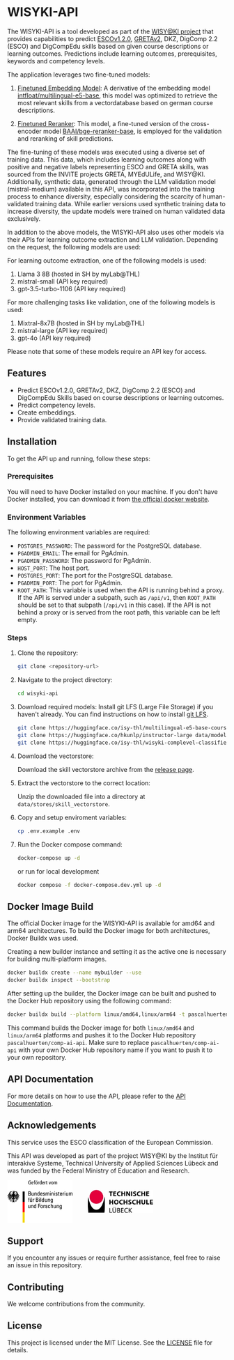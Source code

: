 # WISYKI-API

The WISYKI-API is a tool developed as part of the [WISY@KI project](https://www.wisyki.de/) that provides capabilities to predict [ESCOv1.2.0](https://esco.ec.europa.eu/), [GRETAv2](https://www.greta-die.de/webpages/greta-interaktiv), DKZ, DigComp 2.2 (ESCO) and DigCompEdu skills based on given course descriptions or learning outcomes. Predictions include learning outcomes, prerequisites, keywords and competency levels.

The application leverages two fine-tuned models:

1. [Finetuned Embedding Model](https://huggingface.co/isy-thl/multilingual-e5-base-course-skill-tuned): A derivative of the embedding model [intfloat/multilingual-e5-base](https://huggingface.co/intfloat/multilingual-e5-base), this model was optimized to retrieve the most relevant skills from a vectordatabase based on german course descriptions.

2. [Finetuned Reranker](https://huggingface.co/isy-thl/bge-reranker-base-course-skill-tuned): This model, a fine-tuned version of the cross-encoder model [BAAI/bge-reranker-base](https://huggingface.co/BAAI/bge-reranker-base), is employed for the validation and reranking of skill predictions.

The fine-tuning of these models was executed using a diverse set of training data. This data, which includes learning outcomes along with positive and negative labels representing ESCO and GRETA skills, was sourced from the INVITE projects GRETA, MYEdULife, and WISY@KI. Additionally, synthetic data, generated through the LLM validation model (mistral-medium) available in this API, was incorporated into the training process to enhance diversity, especially considering the scarcity of human-validated training data.
While earlier versions used synthetic training data to increase diversity, the update models were trained on human validated data exclusively.

In addition to the above models, the WISYKI-API also uses other models via their APIs for learning outcome extraction and LLM validation. Depending on the request, the following models are used:

For learning outcome extraction, one of the following models is used:

1. Llama 3 8B (hosted in SH by myLab@THL)
2. mistral-small (API key required)
3. gpt-3.5-turbo-1106 (API key required)

For more challenging tasks like validation, one of the following models is used:

1. Mixtral-8x7B (hosted in SH by myLab@THL)
2. mistral-large (API key required)
3. gpt-4o (API key required)

Please note that some of these models require an API key for access.

## Features

* Predict ESCOv1.2.0, GRETAv2, DKZ, DigComp 2.2 (ESCO) and DigCompEdu Skills based on course descriptions or learning outcomes.
* Predict competency levels.
* Create embeddings.
* Provide validated training data.

## Installation

To get the API up and running, follow these steps:

### Prerequisites

You will need to have Docker installed on your machine. If you don't have Docker installed, you can download it from [the official docker website](https://www.docker.com/products/docker-desktop).

### Environment Variables

The following environment variables are required:

* `POSTGRES_PASSWORD`: The password for the PostgreSQL database.
* `PGADMIN_EMAIL`: The email for PgAdmin.
* `PGADMIN_PASSWORD`: The password for PgAdmin.
* `HOST_PORT`: The host port.
* `POSTGRES_PORT`: The port for the PostgreSQL database.
* `PGADMIN_PORT`: The port for PgAdmin.
* `ROOT_PATH`: This variable is used when the API is running behind a proxy. If the API is served under a subpath, such as `/api/v1`, then `ROOT_PATH` should be set to that subpath (`/api/v1` in this case). If the API is not behind a proxy or is served from the root path, this variable can be left empty.

### Steps

1. Clone the repository:

    ```bash
    git clone <repository-url>
    ```

2. Navigate to the project directory:

    ```bash
    cd wisyki-api
    ```

3. Download required models:
   Install git LFS (Large File Storage) if you haven't already. You can find instructions on how to install [git LFS](https://git-lfs.github.com/).

    ```bash
    git clone https://huggingface.co/isy-thl/multilingual-e5-base-course-skill-tuned data/models/multilingual-e5-base-course-skill-tuned
    git clone https://huggingface.co/hkunlp/instructor-large data/models/instructor-large
    git clone https://huggingface.co/isy-thl/wisyki-complevel-classifier data/models/comp_level_model 
    ```

4. Download the vectorstore:

   Download the skill vectorstore archive from the [release page](https://github.com/ild-thl/wisyki-api/releases/tag/skills-vectordatabase-241125).

5. Extract the vectorstore to the correct location:

   Unzip the downloaded file into a directory at `data/stores/skill_vectorstore`.

6. Copy and setup enviroment variables:

    ```bash
    cp .env.example .env
    ```

7. Run the Docker compose command:

    ```bash
    docker-compose up -d
    ```

    or run for local development

    ```bash
    docker compose -f docker-compose.dev.yml up -d
    ```

## Docker Image Build

The official Docker image for the WISYKI-API is available for amd64 and arm64 architectures. To build the Docker image for both architectures, Docker Buildx was used.

Creating a new builder instance and setting it as the active one is necessary for building multi-platform images.

```bash
docker buildx create --name mybuilder --use
docker buildx inspect --bootstrap
```

After setting up the builder, the Docker image can be built and pushed to the Docker Hub repository using the following command:

```bash
docker buildx build --platform linux/amd64,linux/arm64 -t pascalhuerten/comp-ai-api:latest --push .
```

This command builds the Docker image for both `linux/amd64` and `linux/arm64` platforms and pushes it to the Docker Hub repository `pascalhuerten/comp-ai-api`.
Make sure to replace `pascalhuerten/comp-ai-api` with your own Docker Hub repository name if you want to push it to your own repository.

## API Documentation

For more details on how to use the API, please refer to the [API Documentation](https://lab.dlc.sh/competence-analyser/redoc).

## Acknowledgements

This service uses the ESCO classification of the European Commission.

This API was developed as part of the project WISY@KI by the Institut für interakive Systeme, Technical University of Applied Sciences Lübeck and was funded by the Federal Ministry of Education and Research.

<div style="display: flex; align-items: center; gap: 35px;">
    <img src="static/bmbf_logo.jpg" alt="BMBF Logo" style="width: 150px; height: auto;">
    <img src="static/thl_logo.jpg" alt="THL Logo" style="width: 150px; height: auto;">
</div>

## Support

If you encounter any issues or require further assistance, feel free to raise an issue in this repository.

## Contributing

We welcome contributions from the community.

## License

This project is licensed under the MIT License. See the [LICENSE](LICENSE) file for details.
